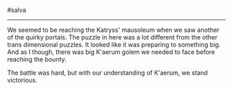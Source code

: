 #salva 

---

We seemed to be reaching the Katryss' mausoleum when we saw another of the quirky portals. The puzzle in here was a lot different from the other trans dimensional puzzles. It looked like it was preparing to something big. And as I though, there was big K'aerum golem we needed to face before reaching the bounty.

The battle was hard, but with our understanding of K'aerum, we stand victorious.